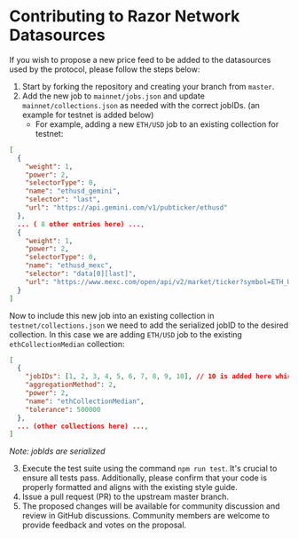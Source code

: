 
# Contributing to Razor Network Datasources
If you wish to propose a new price feed to be added to the datasources used by the protocol, please follow the steps below:

1. Start by forking the repository and creating your branch from `master`.
2. Add the new job to `mainnet/jobs.json` and update `mainnet/collections.json` as needed with the correct jobIDs. (an example for testnet is added below)
    - For example, adding a new `ETH/USD` job to an existing collection for testnet:
```json
[
  {
    "weight": 1,
    "power": 2,
    "selectorType": 0,
    "name": "ethusd_gemini",
    "selector": "last",
    "url": "https://api.gemini.com/v1/pubticker/ethusd"
  },
  ... ( 8 other entries here) ...,
  {
    "weight": 1,
    "power": 2,
    "selectorType": 0,
    "name": "ethusd_mexc",
    "selector": "data[0][last]",
    "url": "https://www.mexc.com/open/api/v2/market/ticker?symbol=ETH_USDT"
  }
]
```
Now to include this new job into an existing collection in `testnet/collections.json` we need to add the serialized jobID to the desired collection. In this case we are adding `ETH/USD` job to the existing `ethCollectionMedian` collection:

```json
[
  {
    "jobIDs": [1, 2, 3, 4, 5, 6, 7, 8, 9, 10], // 10 is added here which is the jobId of the new  ethusd_mexc job
    "aggregationMethod": 2,
    "power": 2,
    "name": "ethCollectionMedian",
    "tolerance": 500000
  },
  ... (other collections here) ...,
]
```
_Note: *jobIds are serialized*_

3. Execute the test suite using the command `npm run test`. It's crucial to ensure all tests pass. Additionally, please confirm that your code is properly formatted and aligns with the existing style guide.
4. Issue a pull request (PR) to the upstream master branch.
5. The proposed changes will be available for community discussion and review in GitHub discussions. Community members are welcome to provide feedback and votes on the proposal.



